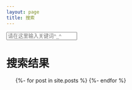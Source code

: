 ```yaml
---
layout: page
title: 搜索
---
```


<div class="page page-search">
  <input id="search-input" type="text" placeholder="请在这里输入关键词^_^" />
  <h1>
    <span>搜索结果</span>
    <i class="svg-icon icon-loading"></i>
  </h1>
  <ul class="list-search">
    {%- for post in site.posts  %}
    <li hidden>
      <a href="{{site.baseurl}}{{ post.url }}">
        <p class="title">{{ post.title }}</p>
        <p class="content"></p>
      </a>
    </li>
    {%- endfor %}
  </ul>
</div>